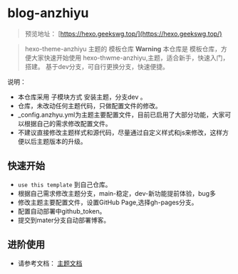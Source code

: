 # blog-anzhiyu

> 预览地址： [https://hexo.geekswg.top/](https://hexo.geekswg.top/)

> hexo-theme-anzhiyu 主题的 模板仓库 
> **Warning** 本仓库是 模板仓库，方便大家快速开始使用 hexo-thwme-anzhiyu,主题，适合新手，快速入门，搭建。
> 基于dev分支，可自行更换分支，快速便捷。

说明：

* 本仓库采用 子模块方式 安装主题，分支dev 。
* 仓库，未改动任何主题代码，只做配置文件的修改。 
* _config.anzhyu.yml为主题主要配置文件，目前已启用了大部分功能，大家可以根据自己的需求修改配置文件。
* 不建议直接修改主题样式和源代码，尽量通过自定义样式和js来修改，这样方便以后主题版本的升级。

## 快速开始

* `use this template` 到自己仓库。
* 根据自己需求修改主题分支，main-稳定，dev-新功能提前体验，bug多
* 修改主题主要配置文件，设置GitHub Page,选择gh-pages分支。
* 配置自动部署中github_token。
* 提交到mater分支自动部署博客。

## 进阶使用

* 请参考文档： [主题文档](https://anzhiy.cn/docs/)
